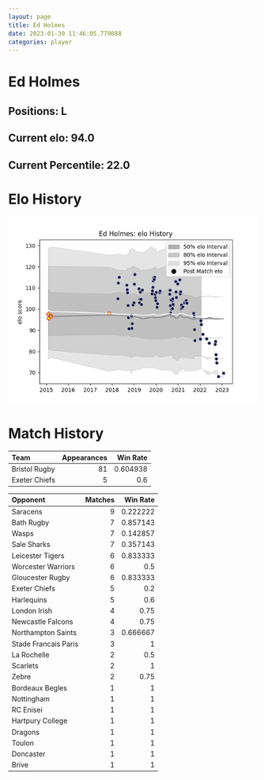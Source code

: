 ```yaml
---  
layout: page  
title: Ed Holmes  
date: 2023-01-30 11:46:05.779088  
categories: player  
---
```

# Ed Holmes

## Positions: L

## Current elo: 94.0

## Current Percentile: 22.0

# Elo History


![elo history](history_EdHolmes.png)
# Match History


| Team          |   Appearances |   Win Rate |
|:--------------|--------------:|-----------:|
| Bristol Rugby |            81 |   0.604938 |
| Exeter Chiefs |             5 |   0.6      |

| Opponent             |   Matches |   Win Rate |
|:---------------------|----------:|-----------:|
| Saracens             |         9 |   0.222222 |
| Bath Rugby           |         7 |   0.857143 |
| Wasps                |         7 |   0.142857 |
| Sale Sharks          |         7 |   0.357143 |
| Leicester Tigers     |         6 |   0.833333 |
| Worcester Warriors   |         6 |   0.5      |
| Gloucester Rugby     |         6 |   0.833333 |
| Exeter Chiefs        |         5 |   0.2      |
| Harlequins           |         5 |   0.6      |
| London Irish         |         4 |   0.75     |
| Newcastle Falcons    |         4 |   0.75     |
| Northampton Saints   |         3 |   0.666667 |
| Stade Francais Paris |         3 |   1        |
| La Rochelle          |         2 |   0.5      |
| Scarlets             |         2 |   1        |
| Zebre                |         2 |   0.75     |
| Bordeaux Begles      |         1 |   1        |
| Nottingham           |         1 |   1        |
| RC Enisei            |         1 |   1        |
| Hartpury College     |         1 |   1        |
| Dragons              |         1 |   1        |
| Toulon               |         1 |   1        |
| Doncaster            |         1 |   1        |
| Brive                |         1 |   1        |